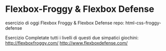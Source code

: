 # Flexbox-Froggy & Flexbox Defense

esercizio di oggi Flexbox Froggy & Flexbox Defense
repo: html-css-froggy-defense

Esercizio
Completate tutti i livelli di questi due simpatici giochini:
http://flexboxfroggy.com/
http://www.flexboxdefense.com/
